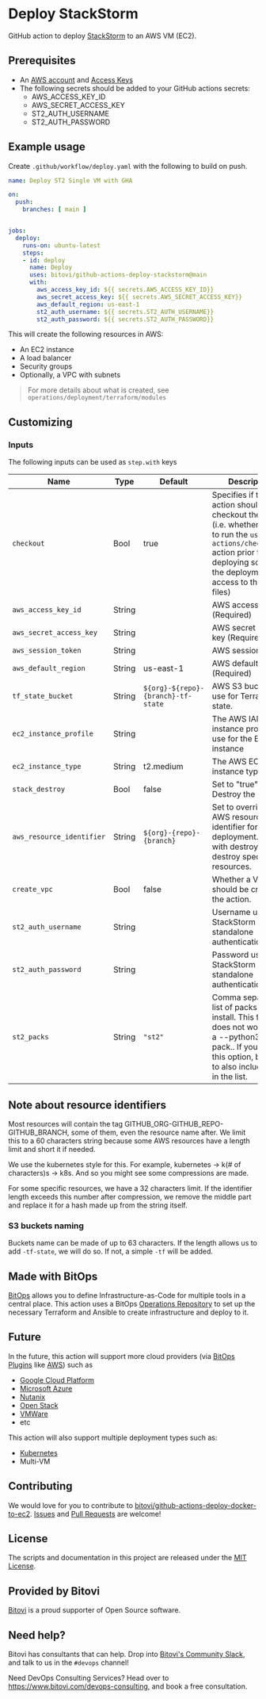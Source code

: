 # Deploy StackStorm

GitHub action to deploy [StackStorm](https://stackstorm.com/) to an AWS VM (EC2).

## Prerequisites
- An [AWS account](https://aws.amazon.com/premiumsupport/knowledge-center/create-and-activate-aws-account/) and [Access Keys](https://docs.aws.amazon.com/powershell/latest/userguide/pstools-appendix-sign-up.html)
- The following secrets should be added to your GitHub actions secrets:
  - AWS_ACCESS_KEY_ID
  - AWS_SECRET_ACCESS_KEY
  - ST2_AUTH_USERNAME
  - ST2_AUTH_PASSWORD


## Example usage

Create `.github/workflow/deploy.yaml` with the following to build on push.

```yaml
name: Deploy ST2 Single VM with GHA

on:
  push:
    branches: [ main ]


jobs:
  deploy:
    runs-on: ubuntu-latest
    steps:
    - id: deploy
      name: Deploy
      uses: bitovi/github-actions-deploy-stackstorm@main
      with:
        aws_access_key_id: ${{ secrets.AWS_ACCESS_KEY_ID}}
        aws_secret_access_key: ${{ secrets.AWS_SECRET_ACCESS_KEY}}
        aws_default_region: us-east-1
        st2_auth_username: ${{ secrets.ST2_AUTH_USERNAME}}
        st2_auth_password: ${{ secrets.ST2_AUTH_PASSWORD}}
```

This will create the following resources in AWS:
- An EC2 instance
- A load balancer
- Security groups
- Optionally, a VPC with subnets

> For more details about what is created, see `operations/deployment/terraform/modules`

## Customizing

### Inputs

The following inputs can be used as `step.with` keys

| Name             | Type    | Default     | Description                        |
|------------------|---------|-------------|------------------------------------|
| `checkout` | Bool | true | Specifies if this action should checkout the code (i.e. whether or not to run the `uses: actions/checkout@v3` action prior to deploying so that the deployment has access to the repo files) |
| `aws_access_key_id` | String | |  AWS access key ID (Required) |
| `aws_secret_access_key` | String | |  AWS secret access key (Required) |
| `aws_session_token` | String | |  AWS session token |
| `aws_default_region` | String | us-east-1 |  AWS default region (Required) |
| `tf_state_bucket` | String | `${org}-${repo}-{branch}-tf-state` |  AWS S3 bucket to use for Terraform state. |
| `ec2_instance_profile` | String | |  The AWS IAM instance profile to use for the EC2 instance |
| `ec2_instance_type` | String | t2.medium |  The AWS EC2 instance type. |
| `stack_destroy` | Bool | false |  Set to "true" to Destroy the stack |
| `aws_resource_identifier` | String | `${org}-{repo}-{branch}` |  Set to override the AWS resource identifier for the deployment.  Use with destroy to destroy specific resources. |
| `create_vpc` | Bool | false |  Whether a VPC should be created in the action. |
| `st2_auth_username` | String | |  Username used by StackStorm standalone authentication |
| `st2_auth_password` | String | |  Password used by StackStorm standalone authentication |
| `st2_packs` | String |`"st2"` |  Comma separated list of packs to install. This flag does not work with a --python3 only pack.. If you modify this option, be sure to also include `st2` in the list. |

## Note about resource identifiers

Most resources will contain the tag GITHUB_ORG-GITHUB_REPO-GITHUB_BRANCH, some of them, even the resource name after. 
We limit this to a 60 characters string because some AWS resources have a length limit and short it if needed.

We use the kubernetes style for this. For example, kubernetes -> k(# of characters)s -> k8s. And so you might see some compressions are made.

For some specific resources, we have a 32 characters limit. If the identifier length exceeds this number after compression, we remove the middle part and replace it for a hash made up from the string itself. 

### S3 buckets naming

Buckets name can be made of up to 63 characters. If the length allows us to add `-tf-state`, we will do so. If not, a simple `-tf` will be added.

## Made with BitOps
[BitOps](https://bitops.sh) allows you to define Infrastructure-as-Code for multiple tools in a central place.  This action uses a BitOps [Operations Repository](https://bitops.sh/operations-repo-structure/) to set up the necessary Terraform and Ansible to create infrastructure and deploy to it.

## Future
In the future, this action will support more cloud providers (via [BitOps Plugins](https://bitops.sh/plugins/) like [AWS](https://github.com/bitops-plugins/aws)) such as
- [Google Cloud Platform](https://cloud.google.com/gcp)
- [Microsoft Azure](https://azure.microsoft.com/en-us/)
- [Nutanix](https://www.nutanix.com/)
- [Open Stack](https://www.openstack.org/)
- [VMWare](https://www.vmware.com/)
- etc

This action will also support multiple deployment types such as:
- [Kubernetes](https://github.com/StackStorm/stackstorm-k8s)
- Multi-VM

## Contributing
We would love for you to contribute to [bitovi/github-actions-deploy-docker-to-ec2](https://github.com/bitovi/github-actions-deploy-docker-to-ec2).   [Issues](https://github.com/bitovi/github-actions-deploy-docker-to-ec2/issues) and [Pull Requests](https://github.com/bitovi/github-actions-deploy-docker-to-ec2/pulls) are welcome!

## License
The scripts and documentation in this project are released under the [MIT License](https://github.com/bitovi/github-actions-deploy-docker-to-ec2/blob/main/LICENSE).

## Provided by Bitovi
[Bitovi](https://www.bitovi.com/) is a proud supporter of Open Source software.


## Need help?
Bitovi has consultants that can help.  Drop into [Bitovi's Community Slack](https://www.bitovi.com/community/slack), and talk to us in the `#devops` channel!

Need DevOps Consulting Services?  Head over to https://www.bitovi.com/devops-consulting, and book a free consultation.